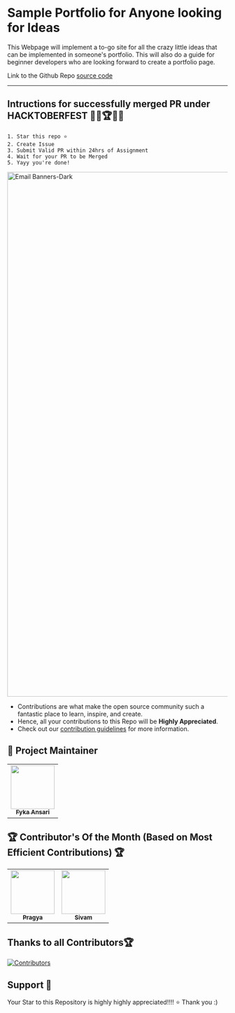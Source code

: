 # Sample Portfolio for Anyone looking for Ideas
This Webpage will implement a to-go site for all the crazy little ideas that can be implemented in someone's portfolio. This will also do a guide for beginner developers who are looking forward to create a portfolio page.

Link to the Github Repo [source code](https://github.com/fykaa/Sample-Portfolio-for-Learners)

---

## Intructions for successfully merged PR under HACKTOBERFEST 👩‍💻🏆👨‍💻

    1. Star this repo ⭐
    2. Create Issue
    3. Submit Valid PR within 24hrs of Assignment
    4. Wait for your PR to be Merged
    5. Yayy you're done!
<a href="https://hacktoberfest.com/">
 <img width="1200" alt="Email Banners-Dark" src="https://user-images.githubusercontent.com/79099734/189589410-ca17afb8-5855-4316-918a-054f27594809.png">
 </a>
 
- Contributions are what make the open source community such a fantastic place to learn, inspire, and create.
- Hence, all your contributions to this Repo will be **Highly Appreciated**.
- Check out our [contribution guidelines](/CONTRIBUTING.md) for more information.

## 🎀 Project Maintainer

<table>
  <tr>
<td align="center"><a href="https://github.com/fykaa"><img src="https://avatars.githubusercontent.com/u/97490463?s=400&u=40ecf85c116732649a64751cc0892ff42afbd07d&v=4" width="100px;" alt=""/><br /><sub><b>Fyka Ansari</b></sub></a></td>
  </tr>
</table>


## 🏆 Contributor's Of the Month (Based on Most Efficient Contributions) 🏆

<table>
<!--   <tr> -->
<td align="center"><a href="https://github.com/Pragya2056"><img src="https://avatars.githubusercontent.com/u/55945790?v=4" width="100px;" alt=""/><br /><sub><b>Pragya</b></sub></a></td>
<!--   </tr> -->
<!--   <tr> -->
<!-- <td align="center"><a href="https://github.com/Sivam2313"><img src="https://avatars.githubusercontent.com/u/97490463?s=400&u=40ecf85c116732649a64751cc0892ff42afbd07d&v=4" width="100px;" alt=""/><br /><sub><b>Sivam</b></sub></a></td> -->
<!--   </tr> -->
<!--   <tr> -->
<td align="center"><a href="https://github.com/Sivam2313"><img src="https://avatars.githubusercontent.com/u/100067002?v=4" width="100px;" alt=""/><br /><sub><b>Sivam</b></sub></a></td>
<!--   </tr> -->
</table>



## Thanks to all Contributors🏆

[![Contributors](https://contrib.rocks/image?repo=fykaa/Sample-Portfolio-for-Learners)](https://github.com/fykaa/Sample-Portfolio-for-Learners/graphs/contributors)

## Support 🙏 

Your Star to this Repository is highly highly appreciated!!!! ⭐
Thank you :)
